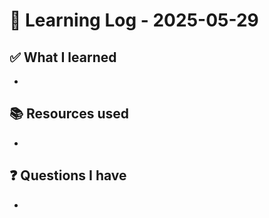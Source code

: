 # 🧠 Learning Log - 2025-05-29

## ✅ What I learned

- 

## 📚 Resources used

- 

## ❓ Questions I have

- 
